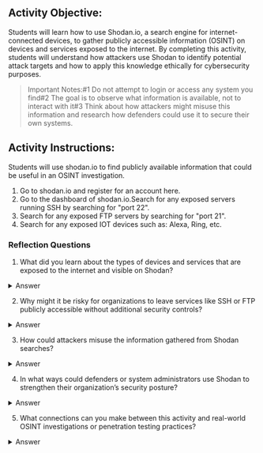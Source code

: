 ## Activity Objective:

Students will learn how to use Shodan.io, a search engine for internet-connected devices, to gather publicly accessible information (OSINT) on devices and services exposed to the internet. By completing this activity, students will understand how attackers use Shodan to identify potential attack targets and how to apply this knowledge ethically for cybersecurity purposes.



> Important Notes:#1 Do not attempt to login or access any system you find#2 The goal is to observe what information is available, not to interact with it#3 Think about how attackers might misuse this information and research how defenders could use it to secure their own systems.



## Activity Instructions:
Students will use shodan.io to find publicly available information that could be useful in an OSINT investigation. 
1. Go to shodan.io and register for an account here.
2. Go to the dashboard of shodan.io.Search for any exposed servers running SSH by searching for "port 22".
3. Search for any exposed FTP servers by searching for "port 21".
4. Search for any exposed IOT devices such as: Alexa, Ring, etc.

### Reflection Questions
1. What did you learn about the types of devices and services that are exposed to the internet and visible on Shodan?
<details closed> 
  <summary>Answer</summary>
  <p>Students may learn that Shodan reveals a wide range of devices and services exposed to the internet, including servers, webcams, routers, IoT devices, and common services like SSH, FTP, and RDP. </p>
</details>

2. Why might it be risky for organizations to leave services like SSH or FTP publicly accessible without additional security controls?
<details closed> 
  <summary>Answer</summary>
  <p>Students will recognize that leaving services like SSH or FTP exposed without proper protections increases the risk of brute-force attacks, unauthorized access, and data breaches.</p>
</details>

3. How could attackers misuse the information gathered from Shodan searches?
<details closed> 
  <summary>Answer</summary>
  <p>Students may realize that attackers can misuse Shodan data to identify vulnerable systems, locate misconfigured devices, and target organizations for exploitation or ransomware attacks.</p>
</details>

4. In what ways could defenders or system administrators use Shodan to strengthen their organization’s security posture?
<details closed> 
  <summary>Answer</summary>
  <p>Students may realize that defenders can use Shodan proactively to audit their own digital footprint, detect misconfigured or exposed services, and reduce the attack surface by hardening or removing unnecessary services.</p>
</details>

5. What connections can you make between this activity and real-world OSINT investigations or penetration testing practices?
<details closed> 
  <summary>Answer</summary>
  <p>Students may connect this activity to real-world OSINT and penetration testing, where similar reconnaissance techniques are used to gather information on targets, assess risks, and plan defense or exploitation strategies.</p>
</details>

